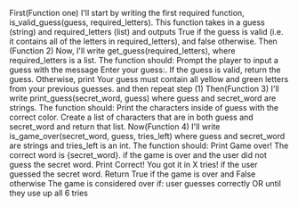 First(Function one)
I'll start by writing the first required function, is_valid_guess(guess, required_letters). This function takes in a guess (string) and required_letters (list) and outputs
True if the guess is valid (i.e. it contains all of the letters in required_letters), and false otherwise.
Then (Function 2)
Now, I'll write get_guess(required_letters), where required_letters is a list.
The function should:
Prompt the player to input a guess with the message Enter your guess:.
If the guess is valid, return the guess. Otherwise, print Your guess must contain all yellow and green letters from your previous guesses. and then repeat step (1)
Then(Function 3)
I'll write
print_guess(secret_word, guess)
where guess and secret_word are strings.
The function should:
Print the characters inside of guess with the correct color.
Create a list of characters that are in both guess and secret_word and return that list.
Now(Function 4)
I'll write
is_game_over(secret_word, guess, tries_left)
where guess and secret_word are strings and tries_left is an int.
The function should:
Print Game over! The correct word is {secret_word}. if the game is over and the user did not guess the secret word.
Print Correct! You got it in X tries! if the user guessed the secret word.
Return True if the game is over and False otherwise
The game is considered over if:
user guesses correctly OR
until they use up all 6 tries

